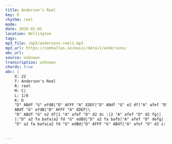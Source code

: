 ```yaml
---
title: Anderson's Reel
key: D
rhythm: reel
mode: 
date: 2016-01-01
location: Wellington
tags:
mp3_file: /mp3/andersons-reel1.mp3
mp3_url: https://comhaltas.ie/music/detail/andersons/
abc_url: 
source: unknown
transcription: unknown
chords: true
abc: |
    X: 22
    T: Anderson's Reel
    R: reel
    M: C|
    L: 1/8
    K: D
    "D" ABdf "G" efdB|"D" AFFF "A" EDEF|"D" ABdf "G" e2 df|"A" afef "D" d2 dB|
    ABdf "G" efdB|"D" AFFF "A" EDEF|\
    "D" ABdf "G" e2 df|1 "A" afef "D" d2 dc :|2 "A" afef "D" d2 fg||
    |:"D" a2 fa bafa|a2 fd "G" edBd|"D" a2 fa bafb|"A" afef "D" defg|
    "D" a2 fa bafa|a2 fd "G" edBd|"D" AFFF "G" ABdf|"A" afef "D" d3 z:|
    
    
---
```


